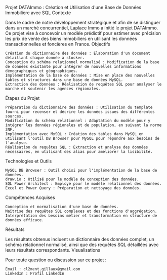 Projet DATAImmo : Création et Utilisation d'une Base de Données Immobilière avec SQL
Contexte

Dans le cadre de notre développement stratégique et afin de se distinguer dans un marché concurrentiel, Laplace Immo a initié le projet DATAImmo. Ce projet vise à concevoir un modèle prédictif pour estimer avec précision les prix de vente des biens immobiliers en utilisant les données transactionnelles et foncières en France.
Objectifs

    Création du dictionnaire des données : Élaboration d'un document détaillant chaque donnée à stocker.
    Conception du schéma relationnel normalisé : Modification de la base de données existante pour intégrer de nouvelles informations démographiques et géographiques.
    Implémentation de la base de données : Mise en place des nouvelles tables et structures dans une base de données MySQL.
    Extraction des données : Réalisation de requêtes SQL pour analyser le marché et soutenir les agences régionales.

Étapes du Projet

    Préparation du dictionnaire des données : Utilisation du template fourni pour recenser et décrire les données issues des différentes sources.
    Modification du schéma relationnel : Adaptation du modèle pour y intégrer les données régionales et de population, en suivant la norme 3NF.
    Implémentation avec MySQL : Création des tables dans MySQL en utilisant l'outil DB Browser pour MySQL pour répondre aux besoins de l'analyse.
    Réalisation de requêtes SQL : Extraction et analyse des données nécessaires, en utilisant des alias pour améliorer la lisibilité.

Technologies et Outils

    MySQL DB Browser : Outil choisi pour l'implémentation de la base de données.
    draw.io : Utilisé pour le modèle de conception des données.
    SQL Power Architect : Employé pour le modèle relationnel des données.
    Excel et Power Query : Préparation et nettoyage des données.

Compétences Acquises

    Conception et normalisation d'une base de données.
    Maîtrise des requêtes SQL complexes et des fonctions d'aggrégation.
    Interprétation des besoins métier et transformation en structure de données efficace.

Résultats

Les résultats obtenus incluent un dictionnaire des données complet, un schéma relationnel normalisé, ainsi que des requêtes SQL détaillées avec leurs résultats correspondants.
Visualisations


Pour toute question ou discussion sur ce projet :

    Email : cl2ment.gillaux@gmail.com
    LinkedIn : Profil LinkedIn
